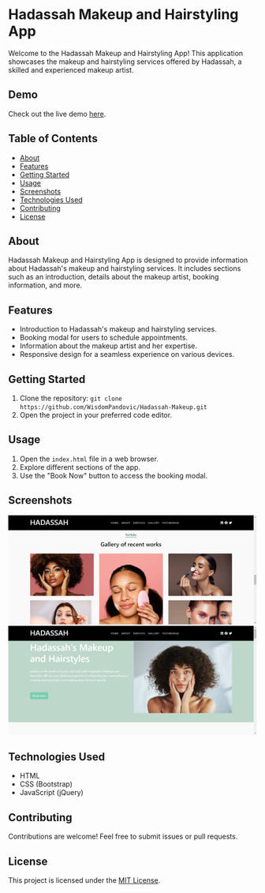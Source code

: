 # Hadassah Makeup and Hairstyling App

Welcome to the Hadassah Makeup and Hairstyling App! This application showcases the makeup and hairstyling services offered by Hadassah, a skilled and experienced makeup artist.

## Demo
Check out the live demo [here](https://hadassah-makeup.vercel.app/).

## Table of Contents
- [About](#about)
- [Features](#features)
- [Getting Started](#getting-started)
- [Usage](#usage)
- [Screenshots](#screenshots)
- [Technologies Used](#technologies-used)
- [Contributing](#contributing)
- [License](#license)

## About
Hadassah Makeup and Hairstyling App is designed to provide information about Hadassah's makeup and hairstyling services. It includes sections such as an introduction, details about the makeup artist, booking information, and more.

## Features
- Introduction to Hadassah's makeup and hairstyling services.
- Booking modal for users to schedule appointments.
- Information about the makeup artist and her expertise.
- Responsive design for a seamless experience on various devices.

## Getting Started
1. Clone the repository: `git clone https://github.com/WisdomPandovic/Hadassah-Makeup.git`
2. Open the project in your preferred code editor.

## Usage
1. Open the `index.html` file in a web browser.
2. Explore different sections of the app.
3. Use the "Book Now" button to access the booking modal.

## Screenshots
![Screenshot 1](./screenshots/hadassah-gallery.png)
![Screenshot 2](./screenshots/hadassah-gallery-2.png)

## Technologies Used
- HTML
- CSS (Bootstrap)
- JavaScript (jQuery)

## Contributing
Contributions are welcome! Feel free to submit issues or pull requests.

## License
This project is licensed under the [MIT License](LICENSE).
